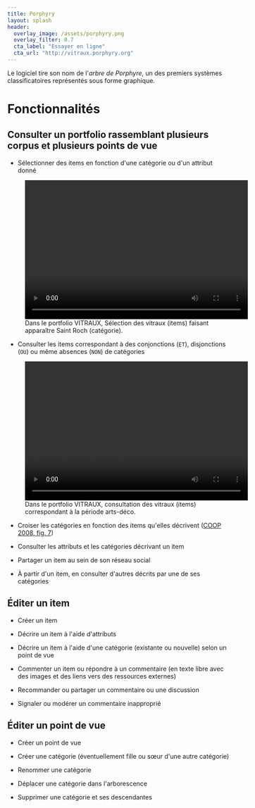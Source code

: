 ```yaml
---
title: Porphyry
layout: splash
header:
  overlay_image: /assets/porphyry.png
  overlay_filter: 0.7
  cta_label: "Essayer en ligne"
  cta_url: "http://vitraux.porphyry.org"
---
```


Le logiciel tire son nom de l'*arbre de Porphyre*, 
un des premiers systèmes classificatoires représentés sous forme graphique.

# Fonctionnalités

## Consulter un portfolio rassemblant plusieurs corpus et plusieurs points de vue

 - Sélectionner des items en fonction d'une catégorie ou d'un attribut donné
 <figure>
  <video width="506" height="316" controls="">
  <source src="/assets/porphyry_category_search.mp4" type="video/mp4">
  Votre navigateur ne sait pas afficher des vidéos au format MPEG 4.
  </video>
  <figcaption>Dans le portfolio VITRAUX, Sélection des vitraux (items) faisant apparaître Saint Roch (catégorie).</figcaption>
 </figure>
 
 - Consulter les items correspondant à des conjonctions (`ET`), disjonctions (`OU`) ou même absences (`NON`) de catégories
 <figure>
  <video width="506" height="316" controls="">
  <source src="/assets/porphyry_boolean_consult_st.mp4" type="video/mp4">
  Votre navigateur ne sait pas afficher des vidéos au format MPEG 4.
  </video>
  <figcaption> Dans le portfolio VITRAUX, consultation des vitraux (items) correspondant à la période arts-déco.</figcaption>
 </figure>
 
 - Croiser les catégories en fonction des items qu'elles décrivent ([COOP 2008, fig. 7](http://publications.icd.utt.fr/ce329c153e7b8873a03ec02847008459))
 
 - Consulter les attributs et les catégories décrivant un item
 
 - Partager un item au sein de son réseau social
 
 - À partir d'un item, en consulter d'autres décrits par une de ses catégories


## Éditer un item

 - Créer un item
 
 - Décrire un item à l'aide d'attributs
 
 - Décrire un item à l'aide d'une catégorie (existante ou nouvelle) selon un point de vue
 
 - Commenter un item ou répondre à un commentaire (en texte libre avec des images et des liens vers des ressources externes)
 
 - Recommander ou partager un commentaire ou une discussion
 
 - Signaler ou modérer un commentaire inapproprié
  
## Éditer un point de vue

 - Créer un point de vue
 
 - Créer une catégorie (éventuellement fille ou sœur d'une autre catégorie)
 
 - Renommer une catégorie
 
 - Déplacer une catégorie dans l'arborescence
 
 - Supprimer une catégorie et ses descendantes
